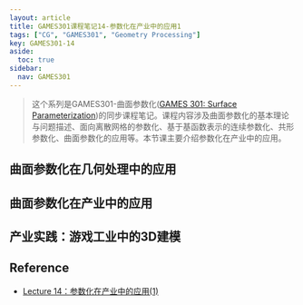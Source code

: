 ```yaml
---
layout: article
title: GAMES301课程笔记14-参数化在产业中的应用1
tags: ["CG", "GAMES301", "Geometry Processing"]
key: GAMES301-14
aside:
  toc: true
sidebar:
  nav: GAMES301
---
```


> 这个系列是GAMES301-曲面参数化([GAMES 301: Surface Parameterization](http://staff.ustc.edu.cn/~renjiec/GAMES301/index.html))的同步课程笔记。课程内容涉及曲面参数化的基本理论与问题描述、面向离散网格的参数化、基于基函数表示的连续参数化、共形参数化、曲面参数化的应用等。本节课主要介绍参数化在产业中的应用。
<!--more-->

## 曲面参数化在几何处理中的应用

## 曲面参数化在产业中的应用

## 产业实践：游戏工业中的3D建模

## Reference

- [Lecture 14：参数化在产业中的应用(1)](https://www.bilibili.com/video/BV18T411P7hT?p=14&vd_source=7a2542c6c909b3ee1fab551277360826)